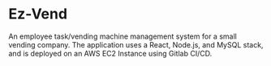 # Ez-Vend

An employee task/vending machine management system for a small vending company.
The application uses a React, Node.js, and MySQL stack, and is deployed on an AWS EC2 Instance using Gitlab CI/CD. 

